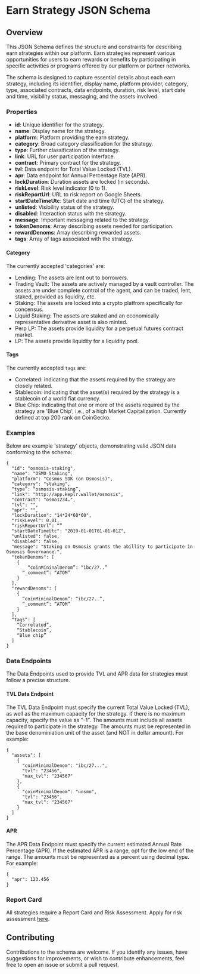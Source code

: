 # Earn Strategy JSON Schema

## Overview

This JSON Schema defines the structure and constraints for describing earn strategies within our platform. Earn strategies represent various opportunities for users to earn rewards or benefits by participating in specific activities or programs offered by our platform or partner networks.

The schema is designed to capture essential details about each earn strategy, including its identifier, display name, platform provider, category, type, associated contracts, data endpoints, duration, risk level, start date and time, visibility status, messaging, and the assets involved.

### Properties

- **id**: Unique identifier for the strategy.
- **name**: Display name for the strategy.
- **platform**: Platform providing the earn strategy.
- **category**: Broad category classification for the strategy.
- **type**: Further classification of the strategy.
- **link**: URL for user participation interface.
- **contract**: Primary contract for the strategy.
- **tvl**: Data endpoint for Total Value Locked (TVL).
- **apr**: Data endpoint for Annual Percentage Rate (APR).
- **lockDuration**: Duration assets are locked (in seconds).
- **riskLevel**: Risk level indicator (0 to 1).
- **riskReportUrl**: URL to risk report on Google Sheets.
- **startDateTimeUtc**: Start date and time (UTC) of the strategy.
- **unlisted**: Visibility status of the strategy.
- **disabled**: Interaction status with the strategy.
- **message**: Important messaging related to the strategy.
- **tokenDenoms**: Array describing assets needed for participation.
- **rewardDenoms**: Array describing rewarded assets.
- **tags**: Array of tags associated with the strategy.

#### Category 

The currently accepted 'categories' are:
- Lending: The assets are lent out to borrowers. 
- Trading Vault: The assets are actively managed by a vault controller. The assets are under complete control of the agent, and can be traded, lent, staked, provided as liquidity, etc.
- Staking: The assets are locked into a crypto platfrom specifically for concensus.
- Liquid Staking: The assets are staked and an economically representative derivative asset is also minted. 
- Perp LP: The assets provide liquidity for a perpetual futures contract market.
- LP: The assets provide liquidity for a liquidity pool.

#### Tags

The currently accepted `tags` are:
- Correlated: indicating that the assets required by the strategy are closely related.
- Stablecoin: indicating that the asset(s) required by the strategy is a stablecoin of a world fiat currency.
- Blue Chip: indicating that one or more of the assets required by the strategy are 'Blue Chip', i.e., of a high Market Capitalization. Currently defined at top 200 rank on CoinGecko.

### Examples

Below are example 'strategy' objects, demonstrating valid JSON data conforming to the schema:

```
{
  "id": "osmosis-staking",
  "name": "OSMO Staking",
  "platform": "Cosmos SDK (on Osmosis)",
  "category": "staking",
  “type”: “osmosis-staking”,
  "link": "http://app.keplr.wallet/osmosis",
  "contract": "osmo1234…",
  "tvl": "",
  "apr": "",
  "lockDuration": "14*24*60*60",
  "riskLevel": 0.01,
  “riskReportUrl”: “”
  "startDateTimeUtc": "2019-01-01T01-01-01Z",
  "unlisted": false,
  "disabled": false,
  "message": "Staking on Osmosis grants the abillity to participate in Osmosis Governance.",
  "tokenDenoms": [
  	{
  		“coinMininalDenom”: “ibc/27..”
      “_comment”: “ATOM”
  	}
  ],
  "rewardDenoms": [
  	{
      “coinMininalDenom”: “ibc/27..”,
      “_comment”: “ATOM”
    }
  ],
  “tags”: [
    “Correlated”,
    “Stablecoin”,
    “Blue chip”
  ]
}
```


### Data Endpoints

The Data Endpoints used to provide TVL and APR data for strategies must follow a precise structure.

#### TVL Data Endpoint

The TVL Data Endpoint must specify the current Total Value Locked (TVL), as well as the maximum capacity for the strategy.
If there is no maximum capacity, specify the value as "-1".
The amounts must include all assets required to participate in the strategy.
The amounts must be represented in the base denominiation unit of the asset (and NOT in dollar amount).
For example:
```
{
  "assets": [
    {
      "coinMinimalDenom": "ibc/27...",
      "tvl": "23456",
      "max_tvl": "234567"
    },
    {
      "coinMinimalDenom": "uosmo",
      "tvl": "23456",
      "max_tvl": "234567"
    }
  ]
}
```

#### APR

The APR Data Endpoint must specify the current estimated Annual Rate Percentage (APR).
If the estimated APR is a range, opt for the low end of the range.
The amounts must be represented as a percent using decimal type.
For example:
```
{
  "apr": 123.456
}
```

### Report Card

All strategies require a Report Card and Risk Assessment. Apply for risk assessment [here](here).


## Contributing

Contributions to the schema are welcome. If you identify any issues, have suggestions for improvements, or wish to contribute enhancements, feel free to open an issue or submit a pull request.
